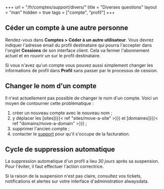 +++
url = "/fr/comptes/support/divers/"
title = "Diverses questions"
layout = "man"
hidden = true
tags = ["compte", "profil"]
+++

## Céder un compte à une autre personne

Rendez-vous dans **Comptes > Céder à un autre utilisateur**. Vous devrez indiquer l'adresse email du profil destinataire qui pourra l'accepter dans l'onglet **Cessions** de son interface client. Cela va fermer l'abonnement actuel et en rouvrir un sur le profil destinataire.

Si vous n'avez qu'un compte vous pouvez aussi simplement changer les informations de profil dans **Profil** sans passer par le processus de cession.

## Changer le nom d'un compte

Il n'est actuellement pas possible de changer le nom d'un compte. Voici un moyen de contourner cette problématique :

1. créer un nouveau compte avec le nouveau nom ;
2. y déplacer les [sites]({{< ref "sites/move-a-site" >}}) et [domaines]({{< ref "domains/move-a-domain" >}}) ;
3. supprimer l'ancien compte ;
4. contacter le [support](https://admin.alwaysdata.com/support/add/) pour qu'il s'occupe de la facturation.

## Cycle de suppression automatique

La suppression automatique d'un profil a lieu _30 jours_ après sa suspension. Pour l'éviter, il faut effectuer l'action correctrice.

Si la raison de la suspension n'est pas claire, consultez vos tickets, notifications et alertes sur votre interface d'administration alwaysdata.
